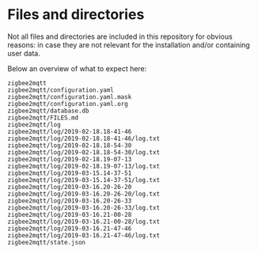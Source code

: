 # Files and directories

Not all files and directories are included in this repository for obvious reasons: in case they are not relevant for the installation and/or containing user data.

Below an overview of what to expect here:
```
zigbee2mqtt
zigbee2mqtt/configuration.yaml
zigbee2mqtt/configuration.yaml.mask
zigbee2mqtt/configuration.yaml.org
zigbee2mqtt/database.db
zigbee2mqtt/FILES.md
zigbee2mqtt/log
zigbee2mqtt/log/2019-02-18.18-41-46
zigbee2mqtt/log/2019-02-18.18-41-46/log.txt
zigbee2mqtt/log/2019-02-18.18-54-30
zigbee2mqtt/log/2019-02-18.18-54-30/log.txt
zigbee2mqtt/log/2019-02-18.19-07-13
zigbee2mqtt/log/2019-02-18.19-07-13/log.txt
zigbee2mqtt/log/2019-03-15.14-37-51
zigbee2mqtt/log/2019-03-15.14-37-51/log.txt
zigbee2mqtt/log/2019-03-16.20-26-20
zigbee2mqtt/log/2019-03-16.20-26-20/log.txt
zigbee2mqtt/log/2019-03-16.20-26-33
zigbee2mqtt/log/2019-03-16.20-26-33/log.txt
zigbee2mqtt/log/2019-03-16.21-00-28
zigbee2mqtt/log/2019-03-16.21-00-28/log.txt
zigbee2mqtt/log/2019-03-16.21-47-46
zigbee2mqtt/log/2019-03-16.21-47-46/log.txt
zigbee2mqtt/state.json
```
